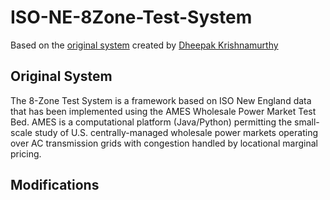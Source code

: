 # ISO-NE-8Zone-Test-System
Based on the [original system](https://bitbucket.org/kdheepak/eightbustestbedrepo/) created by [Dheepak Krishnamurthy](https://github.com/kdheepak)

## Original System
The 8-Zone Test System is a framework based on ISO New England data that has been implemented using the AMES Wholesale Power Market Test Bed. AMES is a computational platform (Java/Python) permitting the small-scale study of U.S. centrally-managed wholesale power markets operating over AC transmission grids with congestion handled by locational marginal pricing.

## Modifications
